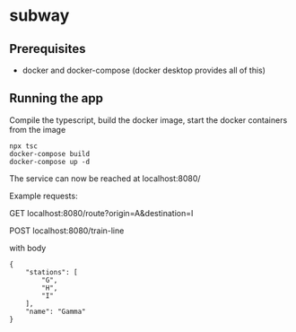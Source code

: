 # subway

## Prerequisites

- docker and docker-compose (docker desktop provides all of this)

## Running the app

Compile the typescript, build the docker image, start the docker containers from the image

```
npx tsc
docker-compose build
docker-compose up -d
```

The service can now be reached at localhost:8080/

Example requests:

GET localhost:8080/route?origin=A&destination=I

POST localhost:8080/train-line

with body

```
{
    "stations": [
        "G",
        "H",
        "I"
    ],
    "name": "Gamma"
}
```
